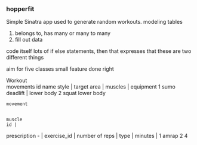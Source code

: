 ### hopperfit

Simple Sinatra app used to generate random workouts.
modeling tables
1. belongs to, has many or many to many
2.  fill out data

code itself
  lots of if else statements, then that expresses that these are two different things

aim for five classes
 small feature done right


Workout           
  movements
    id   name             style | target area  | muscles | equipment
    1    sumo deadlift |           lower body
    2     squat                     lower body

    movement


    muscle
    id |


  prescription -
     | exercise_id  |  number of reps |  type      | minutes |
         1                                 amrap
        2                  4            
